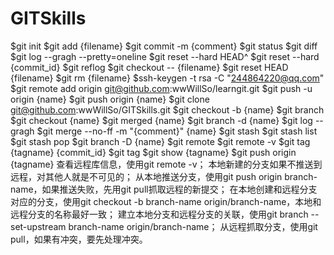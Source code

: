 # GITSkills
$git init 
$git add {filename}
$git commit -m {comment}
$git status 
$git diff
$git log --gragh --pretty=oneline
$git reset --hard HEAD^
$git reset --hard {commit_id}
$git reflog
$git checkout -- {filename}
$git reset HEAD {filename}
$git rm {filename}
$ssh-keygen -t rsa -C "244864220@qq.com"
$git remote add origin git@github.com:wwWillSo/learngit.git
$git push -u origin {name}
$git push origin {name}
$git clone git@github.com:wwWillSo/GITSkills.git
$git checkout -b {name}
$git branch
$git checkout {name}
$git merged {name}
$git branch -d {name}
$git log --gragh
$git merge --no-ff -m "{comment}" {name}
$git stash
$git stash list
$git stash pop
$git branch -D {name}
$git remote 
$git remote -v
$git tag {tagname} {commit_id}
$git tag
$git show {tagname}
$git push origin {tagname}
查看远程库信息，使用git remote -v；
本地新建的分支如果不推送到远程，对其他人就是不可见的；
从本地推送分支，使用git push origin branch-name，如果推送失败，先用git pull抓取远程的新提交；
在本地创建和远程分支对应的分支，使用git checkout -b branch-name origin/branch-name，本地和远程分支的名称最好一致；
建立本地分支和远程分支的关联，使用git branch --set-upstream branch-name origin/branch-name；
从远程抓取分支，使用git pull，如果有冲突，要先处理冲突。

